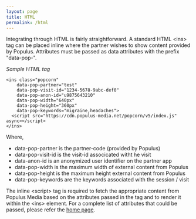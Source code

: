 ```yaml
---
layout: page
title: HTML
permalink: /html
---
```


Integrating through HTML is fairly straightforward.   A standard HTML &lt;ins&gt; tag can be placed inline where the partner wishes to show content provided by Populus.  Attributes must be passed as data attributes with the prefix "data-pop-".   

*Sample HTML tag*

~~~~~
<ins class="popcorn" 
	data-pop-partner="test"
	data-pop-visit-id="1234-5678-9abc-def0"
	data-pop-anon-id="u9875643210"
	data-pop-width="640px"
  	data-pop-height="360px"
	data-pop-keywords="migraine,headaches">
  <script src="https://cdn.populus-media.net/popcorn/v5/index.js" async></script>    
</ins>
~~~~~

Where,

* data-pop-partner is the partner-code (provided by Populus)
* data-pop-visit-id is the visit-id associcated witht he visit
* data-anon-id is an anonymized user identifier on the partner app 
* data-pop-width is the maximum width of external content from Populus
* data-pop-height is the maximum height external content from Populus
* data-pop-keywords are the keywords associated with the session / visit

The inline &lt;script&gt; tag is required to fetch the appropriate content from Populus Media based on the attributes passed in the tag and to render it within the &lt;ins&gt; element. For a complete list of attributes that could be passed, please refer the [home page](index.html).